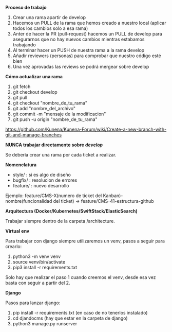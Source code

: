 **Proceso de trabajo**
  1. Crear una rama apartir de develop
  2. Hacemos un PULL de la rama que hemos creado a nuestro local (aplicar todos los cambios solo a esa rama)
  3. Anter de hacer la PR (pull-request) hacemos un PULL de develop para asegurarnos que no hay nuevos cambios mientras estabamos trabajando
  4. Al terminar hacer un PUSH de nuestra rama a la rama develop
  5. Añadir reviewers (personas) para comprobar que nuestro código esté bien
  6. Una vez aprovadas las reviews se podrá mergear sobre develop

**Cómo actualizar una rama**
  1. git fetch
  2. git checkout develop
  3. git pull
  4. git checkout "nombre_de_tu_rama"
  5. git add "nombre_del_archivo"
  6. git commit -m "mensaje de la modificacion"
  7. git push -u origin "nombre_de_tu_rama"
  
  https://github.com/Kunena/Kunena-Forum/wiki/Create-a-new-branch-with-git-and-manage-branches

**NUNCA trabajar directamente sobre *develop***

Se debería crear una rama por cada ticket a realizar.

**Nomenclatura**

- style/ : si es algo de diseño
- bugfix/ : resolucion de errores
- feature/ : nuevo desarrollo

Ejemplo: feature/CMS-X(numero de ticket del Kanban)-nombre(funcionalidad del ticket) -> feature/CMS-41-estructura-github

**Arquitectura (Docker/Kubernetes/SwiftStack/ElasticSearch)**

Trabajar siempre dentro de la carpeta /architecture.

**Virtual env**

Para trabajar con django siempre utilizaremos un venv, pasos a seguir para crearlo:

  1. python3 -m venv venv
  2. source venv/bin/activate
  3. pip3 install -r requirements.txt

Solo hay que realizar el paso 1 cuando creemos el venv, desde esa vez basta con seguir a partir del 2.

**Django**

Pasos para lanzar django:

  1. pip install -r requirements.txt (en caso de no tenerlos instalado)
  2. cd djandocms (hay que estar en la carpeta de django)
  3. python3 manage.py runserver

